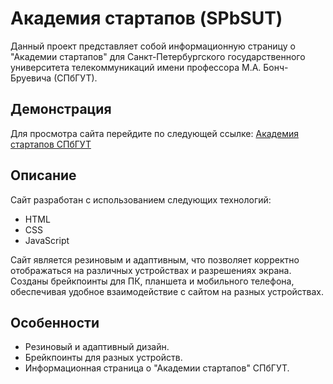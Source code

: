 # Академия стартапов (SPbSUT)

Данный проект представляет собой информационную страницу о "Академии стартапов" для Санкт-Петербургского государственного университета телекоммуникаций имени профессора М.А. Бонч-Бруевича (СПбГУТ).

## Демонстрация

Для просмотра сайта перейдите по следующей ссылке: [Академия стартапов СПбГУТ](https://nikamurs.github.io/academSt/pages/index.html)

## Описание

Сайт разработан с использованием следующих технологий:

- HTML
- CSS
- JavaScript

Сайт является резиновым и адаптивным, что позволяет корректно отображаться на различных устройствах и разрешениях экрана. Созданы брейкпоинты для ПК, планшета и мобильного телефона, обеспечивая удобное взаимодействие с сайтом на разных устройствах.

## Особенности

- Резиновый и адаптивный дизайн.
- Брейкпоинты для разных устройств.
- Информационная страница о "Академии стартапов" СПбГУТ.
